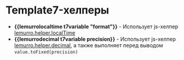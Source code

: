 # Template7-хелперы
- **{{lemurrolocaltime t7variable "format"}}** - Использует js-хелпер [lemurro.helper.localTime](20_JS-хелперы/60_localTime.md)
- **{{lemurrodecimal t7variable precision}}** - Использует js-хелпер [lemurro.helper.decimal](20_JS-хелперы/50_decimal.md), а также выполняет перед выводом `value.toFixed(precision)`